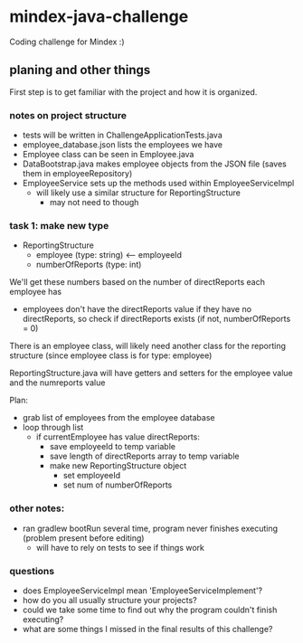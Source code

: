 # mindex-java-challenge
Coding challenge for Mindex :)

## planing and other things
First step is to get familiar with the project and how it is organized.

### notes on project structure
- tests will be written in ChallengeApplicationTests.java
- employee_database.json lists the employees we have
- Employee class can be seen in Employee.java
- DataBootstrap.java makes employee objects from the JSON file (saves them in employeeRepository)
- EmployeeService sets up the methods used within EmployeeServiceImpl
  - will likely use a similar structure for ReportingStructure
    - may not need to though

### task 1: make new type
- ReportingStructure
  - employee (type: string) <-- employeeId
  - numberOfReports (type: int)

We'll get these numbers based on the number of directReports each employee has
- employees don't have the directReports value if they have no directReports, so check if directReports exists (if not, numberOfReports = 0)

There is an employee class, will likely need another class for the reporting structure (since employee class is for type: employee)

ReportingStructure.java will have getters and setters for the employee value and the numreports value

Plan:
- grab list of employees from the employee database
- loop through list
  - if currentEmployee has value directReports:
    - save employeeId to temp variable
    - save length of directReports array to temp variable
    - make new ReportingStructure object
      - set employeeId
      - set num of numberOfReports

### other notes:
- ran gradlew bootRun several time, program never finishes executing (problem present before editing)
  - will have to rely on tests to see if things work
 
### questions
- does EmployeeServiceImpl mean 'EmployeeServiceImplement'?
- how do you all usually structure your projects?
- could we take some time to find out why the program couldn't finish executing?
- what are some things I missed in the final results of this challenge?
